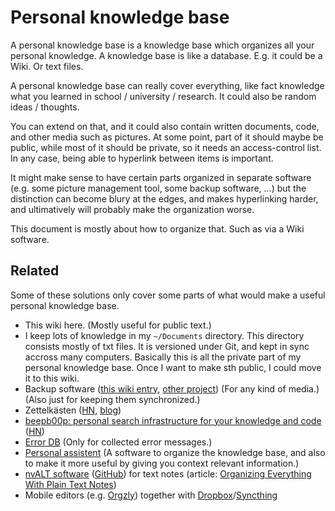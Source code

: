 
# Personal knowledge base

A personal knowledge base is a knowledge base which organizes all your personal knowledge.
A knowledge base is like a database. E.g. it could be a Wiki. Or text files.

A personal knowledge base can really cover everything, like fact knowledge what you learned in school / university / research.
It could also be random ideas / thoughts.

You can extend on that, and it could also contain written documents, code, and other media such as pictures.
At some point, part of it should maybe be public, while most of it should be private, so it needs an access-control list.
In any case, being able to hyperlink between items is important.

It might make sense to have certain parts organized in separate software
(e.g. some picture management tool, some backup software, ...)
but the distinction can become blury at the edges, and makes hyperlinking harder,
and ultimatively will probably make the organization worse.

This document is mostly about how to organize that. Such as via a Wiki software.

## Related

Some of these solutions only cover some parts of what would make a useful personal knowledge base.

* This wiki here. (Mostly useful for public text.)
* I keep lots of knowledge in my `~/Documents` directory.
  This directory consists mostly of txt files.
  It is versioned under Git, and kept in sync accross many computers.
  Basically this is all the private part of my personal knowledge base.
  Once I want to make sth public, I could move it to this wiki.
* Backup software ([this wiki entry](backup-software.md), [other project](https://github.com/albertz/backup_system))
  (For any kind of media.) (Also just for keeping them synchronized.)
* Zettelkästen ([HN](https://news.ycombinator.com/item?id=21208196), [blog](https://clerestory.netlify.com/zk/))
* [beepb00p: personal search infrastructure for your knowledge and code](https://beepb00p.xyz/pkm-search.html) ([HN](https://news.ycombinator.com/item?id=22160572))
* [Error DB](https://github.com/albertz/errordb) (Only for collected error messages.)
* [Personal assistent](https://github.com/albertz/personal_assistant)
  (A software to organize the knowledge base, and also to make it more useful by giving you context relevant information.)
* [nvALT software](https://brettterpstra.com/projects/nvalt/) ([GitHub](https://github.com/ttscoff/nv)) for text notes
  (article: [Organizing Everything With Plain Text Notes](https://www.macstories.net/links/organizing-everything-with-plain-text-notes/))
* Mobile editors (e.g. [Orgzly](https://github.com/orgzly/orgzly-android))
  together with [Dropbox](https://www.dropbox.com/)/[Syncthing](https://syncthing.net/)

